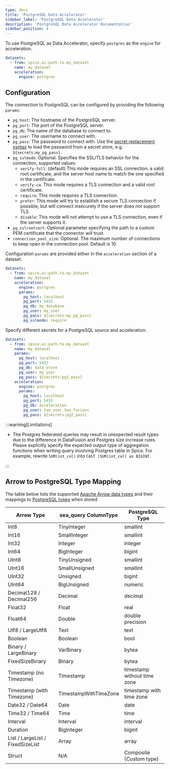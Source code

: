 ```yaml
---
type: docs
title: 'PostgreSQL Data Accelerator'
sidebar_label: 'PostgreSQL Data Accelerator'
description: 'PostgreSQL Data Accelerator Documentation'
sidebar_position: 4
---
```


To use PostgreSQL as Data Accelerator, specify `postgres` as the `engine` for acceleration.

```yaml
datasets:
  - from: spice.ai:path.to.my_dataset
    name: my_dataset
    acceleration:
      engine: postgres
```

## Configuration

The connection to PostgreSQL can be configured by providing the following `params`:

<!-- When making changes to this list, also update components/data-connectors/postgres/index.md -->

- `pg_host`: The hostname of the PostgreSQL server.
- `pg_port`: The port of the PostgreSQL server.
- `pg_db`: The name of the database to connect to.
- `pg_user`: The username to connect with.
- `pg_pass`: The password to connect with. Use the [secret replacement syntax](../../secret-stores/index.md) to load the password from a secret store, e.g. `${secrets:my_pg_pass}`.
- `pg_sslmode`: Optional. Specifies the SSL/TLS behavior for the connection, supported values:
  - `verify-full`: (default) This mode requires an SSL connection, a valid root certificate, and the server host name to match the one specified in the certificate.
  - `verify-ca`: This mode requires a TLS connection and a valid root certificate.
  - `require`: This mode requires a TLS connection.
  - `prefer`: This mode will try to establish a secure TLS connection if possible, but will connect insecurely if the server does not support TLS.
  - `disable`: This mode will not attempt to use a TLS connection, even if the server supports it.
- `pg_sslrootcert`: Optional parameter specifying the path to a custom PEM certificate that the connector will trust.
- `connection_pool_size`: Optional. The maximum number of connections to keep open in the connection pool. Default is 10.

Configuration `params` are provided either in the `acceleration` section of a dataset.

```yaml
datasets:
  - from: spice.ai:path.to.my_dataset
    name: my_dataset
    acceleration:
      engine: postgres
      params:
        pg_host: localhost
        pg_port: 5432
        pg_db: my_database
        pg_user: my_user
        pg_pass: ${secrets:my_pg_pass}
        pg_sslmode: require
```

Specify different secrets for a PostgreSQL source and acceleration:

```yaml
datasets:
  - from: spice.ai:path.to.my_dataset
    name: my_dataset
    params:
      pg_host: localhost
      pg_port: 5432
      pg_db: data_store
      pg_user: my_user
      pg_pass: ${secrets:pg1_pass}
    acceleration:
      engine: postgres
      params:
        pg_host: localhost
        pg_port: 5433
        pg_db: acceleration
        pg_user: two_user_two_furious
        pg_pass: ${secrets:pg2_pass}
```

:::warning[Limitations]

- The Postgres federated queries may result in unexpected result types due to the difference in DataFusion and Postgres size increase rules. Please explicitly specify the expected output type of aggregation functions when writing query involving Postgres table in Spice. For example, rewrite `SUM(int_col)` into `CAST (SUM(int_col) as BIGINT`.

:::

## Arrow to PostgreSQL Type Mapping

The table below lists the supported [Apache Arrow data types](https://arrow.apache.org/rust/arrow/datatypes/enum.DataType.html) and their mappings to [PostgreSQL types](https://www.postgresql.org/docs/current/datatype.html) when stored

| Arrow Type                     | sea_query ColumnType       | PostgreSQL Type              |
| ------------------------------ | -------------------------- | ---------------------------- |
| Int8                           | TinyInteger                | smallint                     |
| Int16                          | SmallInteger               | smallint                     |
| Int32                          | Integer                    | integer                      |
| Int64                          | BigInteger                 | bigint                       |
| UInt8                          | TinyUnsigned               | smallint                     |
| UInt16                         | SmallUnsigned              | smallint                     |
| UInt32                         | Unsigned                   | bigint                       |
| UInt64                         | BigUnsigned                | numeric                      |
| Decimal128 / Decimal256        | Decimal                    | decimal                      |
| Float32                        | Float                      | real                         |
| Float64                        | Double                     | double precision             |
| Utf8 / LargeUtf8               | Text                       | text                         |
| Boolean                        | Boolean                    | bool                         |
| Binary / LargeBinary           | VarBinary                  | bytea                        |
| FixedSizeBinary                | Binary                     | bytea                        |
| Timestamp (no Timezone)        | Timestamp                  | timestamp without time zone  |
| Timestamp (with Timezone)      | TimestampWithTimeZone      | timestamp with time zone     |
| Date32 / Date64                | Date                       | date                         |
| Time32 / Time64                | Time                       | time                         |
| Interval                       | Interval                   | interval                     |
| Duration                       | BigInteger                 | bigint                       |
| List / LargeList / FixedSizeList | Array                    | array                        |
| Struct                         | N/A                        | Composite (Custom type)      |
